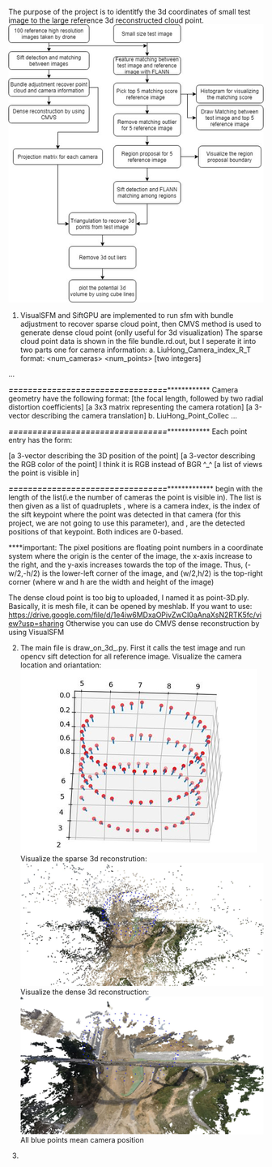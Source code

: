 The purpose of the project is to identitfy the 3d coordinates of small test image to the large reference 3d reconstructed cloud point.
![procedure](https://github.com/lipilian/3D_reconstruction_of_bridge/blob/master/Untitled%20Diagram.jpg)
1. VisualSFM and SiftGPU are implemented to run sfm with bundle adjustment to recover sparse cloud point, then CMVS method is used to 
generate dense cloud point (onlly useful for 3d visualization)
The sparse cloud point data is shown in the file bundle.rd.out, but I seperate it into two parts
one for camera information:
a. LiuHong_Camera_index_R_T
format:
<num_cameras> <num_points> [two integers]
<camera1>
<camera2>
   ...
<cameraN>

*****=================================*****************
Camera geometry have the following format:
<f> <k1> <k2>  [the focal length, followed by two radial distortion coefficients]
<R>            [a 3x3 matrix representing the camera rotation]
<t>            [a 3-vector describing the camera translation]
b. LiuHong_Point_Collec
<point1>
<point2>
  ...
<pointM>

*****=================================*****************
Each point entry has the form:

<position> [a 3-vector describing the 3D position of the point]
<color>   [a 3-vector describing the RGB color of the point] I think it is RGB instead of BGR ^_^
<view list> [a list of views the point is visible in]

*****=================================******************
<view list> begin with the length of the list(i.e the number of cameras the point is visible in).
The list is then given as a list of quadruplets <camera> <key> <x> <y>, where <camera> is a camera index,
<key> is the index of the sift keypoint where the point was detected in that camera (for this project, we
are not going to use this parameter), and <x>, <y> are the detected positions of that keypoint. Both indices are 
0-based.

****important: The pixel positions are floating point numbers in a coordinate system where the origin is the
center of the image, the x-axis increase to the right, and the y-axis increases towards the top of the image.
Thus, (-w/2,-h/2) is the lower-left corner of the image, and (w/2,h/2) is the top-right corner (where w and h
are the width and height of the image)


The dense cloud point is too big to uploaded, I named it as point-3D.ply. Basically, it is mesh file, it can be opened
by meshlab. If you want to use:
https://drive.google.com/file/d/1e4iw6MDxaOPivZwCI0aAnaXsN2RTK5fc/view?usp=sharing
Otherwise you can use do CMVS dense reconstruction by using VisualSFM

2. The main file is draw_on_3d_.py. First it calls the test image and run opencv sift detection for all reference image.
Visualize the camera location and oriantation:
![Camera](https://github.com/lipilian/3D_reconstruction_of_bridge/blob/master/result/camera.JPG)
Visualize the sparse 3d reconstrution:
![Sparse_re](https://github.com/lipilian/3D_reconstruction_of_bridge/blob/master/result/sparse_reconstruction.JPG)
Visualize the dense 3d reconstruction:
![Dense_Re](https://github.com/lipilian/3D_reconstruction_of_bridge/blob/master/result/dense_reconstruction.JPG)
All blue points mean camera position

3. 



